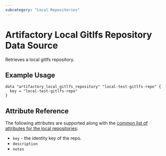```yaml
---
subcategory: "Local Repositories"
---
```


# Artifactory Local Gitlfs Repository Data Source

Retrieves a local gitlfs repository.

## Example Usage

```hcl
data "artifactory_local_gitlfs_repository" "local-test-gitlfs-repo" {
  key = "local-test-gitlfs-repo"
}
```

## Attribute Reference

The following attributes are supported along with the [common list of attributes for the local repositories](local.md):

* `key` - the identity key of the repo.
* `description`
* `notes`

